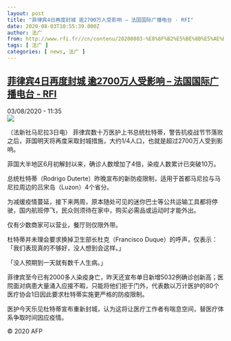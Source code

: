 ```yaml
---
layout: post
title: "菲律宾4日再度封城 逾2700万人受影响 – 法国国际广播电台 - RFI"
date: 2020-08-03T10:55:39.000Z
author: 法广
from: http://www.rfi.fr//cn/contenu/20200803-%E8%8F%B2%E5%BE%8B%E5%AE%BE4%E6%97%A5%E5%86%8D%E5%BA%A6%E5%B0%81%E5%9F%8E-%E9%80%BE2700%E4%B8%87%E4%BA%BA%E5%8F%97%E5%BD%B1%E5%93%8D
tags: [ 法广 ]
categories: [ news, 法广 ]
---
```

<!--1596452139000-->
[菲律宾4日再度封城 逾2700万人受影响 – 法国国际广播电台 - RFI](http://www.rfi.fr//cn/contenu/20200803-%E8%8F%B2%E5%BE%8B%E5%AE%BE4%E6%97%A5%E5%86%8D%E5%BA%A6%E5%B0%81%E5%9F%8E-%E9%80%BE2700%E4%B8%87%E4%BA%BA%E5%8F%97%E5%BD%B1%E5%93%8D)
------

<div>
<div>03/08/2020 - 11:35</div><img src="https://s.rfi.fr/media/display/69c4458c-d570-11ea-91cb-005056a98db9/w:310/p:16x9/int0007b.200803173501.jpg"><div class="t-content__body u-clearfix"><div class="m-interstitial"></div><p>（法新社马尼拉3日电）    菲律宾数十万医护上书总统杜特蒂，警告抗疫战节节落败之后，菲国明天将再度采取封城措施，大约1/4人口，也就是超过2700万人受到影响。</p><p>    菲国大半地区6月初解封以来，确诊人数增加了4倍，染疫人数累计已突破10万。</p><p>    总统杜特蒂（Rodrigo Duterte）昨晚宣布的新防疫限制，适用于首都马尼拉与马尼拉周边的吕宋岛（Luzon）4个省分。</p><p>    为减缓疫情蔓延，接下来两周，原本随处可见的迷你巴士等公共运输工具都将停驶，国内航班停飞，民众则须待在家中，购买必需品或运动时才能外出。</p><p>    仅有少数商家可以营业，餐厅则仅限外带。</p><p>    杜特蒂并未理会要求换掉卫生部长杜克（Francisco Duque）的呼声，仅表示：「我们表现真的不够好，没人想到会这样。」</p><p>    「没人预期到一天就有数千人生病。」</p><p>    菲律宾至今已有2000多人染疫身亡，昨天还宣布单日新增5032例确诊创新高；医院面对病患大量涌入应接不暇，只能将他们拒于门外，代表数以万计医护的80个医疗协会1日因此要求杜特蒂实施更严格的防疫限制。</p><p>    医护今天乐见杜特蒂宣布重新封城，认为这将让医疗工作者有喘息空间，替医疗体系争取时间因应疫情。</p><p class="t-copyright">© 2020 AFP</p>        </div>
</div>
